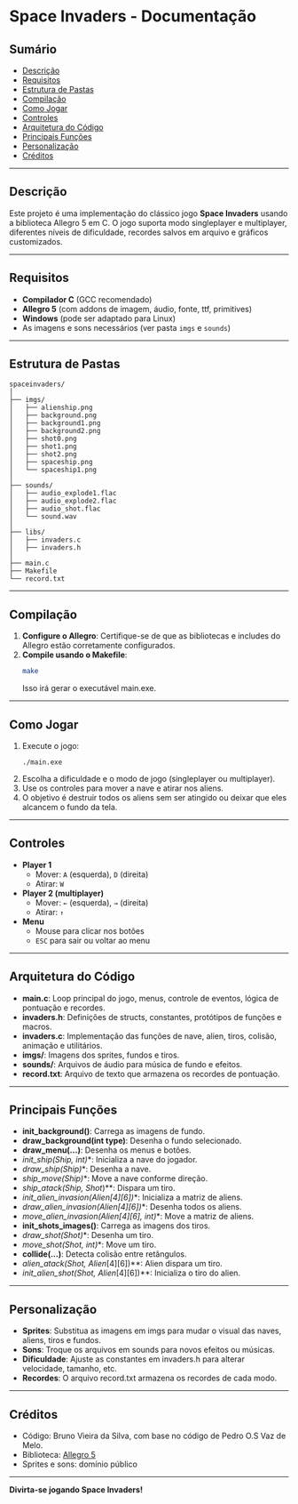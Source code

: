 
# Space Invaders - Documentação

## Sumário

- [Descrição](#descrição)
- [Requisitos](#requisitos)
- [Estrutura de Pastas](#estrutura-de-pastas)
- [Compilação](#compilação)
- [Como Jogar](#como-jogar)
- [Controles](#controles)
- [Arquitetura do Código](#arquitetura-do-código)
- [Principais Funções](#principais-funções)
- [Personalização](#personalização)
- [Créditos](#créditos)

---

## Descrição

Este projeto é uma implementação do clássico jogo **Space Invaders** usando a biblioteca Allegro 5 em C. O jogo suporta modo singleplayer e multiplayer, diferentes níveis de dificuldade, recordes salvos em arquivo e gráficos customizados.

---

## Requisitos

- **Compilador C** (GCC recomendado)
- **Allegro 5** (com addons de imagem, áudio, fonte, ttf, primitives)
- **Windows** (pode ser adaptado para Linux)
- As imagens e sons necessários (ver pasta `imgs` e `sounds`)

---

## Estrutura de Pastas

```
spaceinvaders/
│
├── imgs/
│   ├── alienship.png
│   ├── background.png
│   ├── background1.png
│   ├── background2.png
│   ├── shot0.png
│   ├── shot1.png
│   ├── shot2.png
│   ├── spaceship.png
│   └── spaceship1.png
│
├── sounds/
│   ├── audio_explode1.flac
│   ├── audio_explode2.flac
│   ├── audio_shot.flac
│   └── sound.wav
│
├── libs/
│   ├── invaders.c
│   ├── invaders.h
│
├── main.c
├── Makefile
└── record.txt
```

---

## Compilação

1. **Configure o Allegro**: Certifique-se de que as bibliotecas e includes do Allegro estão corretamente configurados.
2. **Compile usando o Makefile**:
   ```sh
   make
   ```
   Isso irá gerar o executável main.exe.

---

## Como Jogar

1. Execute o jogo:
   ```
   ./main.exe
   ```
2. Escolha a dificuldade e o modo de jogo (singleplayer ou multiplayer).
3. Use os controles para mover a nave e atirar nos aliens.
4. O objetivo é destruir todos os aliens sem ser atingido ou deixar que eles alcancem o fundo da tela.

---

## Controles

- **Player 1**
  - Mover: `A` (esquerda), `D` (direita)
  - Atirar: `W`
- **Player 2 (multiplayer)**
  - Mover: `←` (esquerda), `→` (direita)
  - Atirar: `↑`
- **Menu**
  - Mouse para clicar nos botões
  - `ESC` para sair ou voltar ao menu

---

## Arquitetura do Código

- **main.c**: Loop principal do jogo, menus, controle de eventos, lógica de pontuação e recordes.
- **invaders.h**: Definições de structs, constantes, protótipos de funções e macros.
- **invaders.c**: Implementação das funções de nave, alien, tiros, colisão, animação e utilitários.
- **imgs/**: Imagens dos sprites, fundos e tiros.
- **sounds/**: Arquivos de áudio para música de fundo e efeitos.
- **record.txt**: Arquivo de texto que armazena os recordes de pontuação.

---

## Principais Funções

- **init_background()**: Carrega as imagens de fundo.
- **draw_background(int type)**: Desenha o fundo selecionado.
- **draw_menu(...)**: Desenha os menus e botões.
- **init_ship(Ship*, int)**: Inicializa a nave do jogador.
- **draw_ship(Ship*)**: Desenha a nave.
- **ship_move(Ship*)**: Move a nave conforme direção.
- **ship_atack(Ship*, Shot*)**: Dispara um tiro.
- **init_alien_invasion(Alien*[4][6])**: Inicializa a matriz de aliens.
- **draw_alien_invasion(Alien*[4][6])**: Desenha todos os aliens.
- **move_alien_invasion(Alien*[4][6], int)**: Move a matriz de aliens.
- **init_shots_images()**: Carrega as imagens dos tiros.
- **draw_shot(Shot*)**: Desenha um tiro.
- **move_shot(Shot*, int)**: Move um tiro.
- **collide(...)**: Detecta colisão entre retângulos.
- **alien_atack(Shot*, Alien*[4][6])**: Alien dispara um tiro.
- **init_alien_shot(Shot*, Alien*[4][6])**: Inicializa o tiro do alien.

---

## Personalização

- **Sprites**: Substitua as imagens em imgs para mudar o visual das naves, aliens, tiros e fundos.
- **Sons**: Troque os arquivos em sounds para novos efeitos ou músicas.
- **Dificuldade**: Ajuste as constantes em invaders.h para alterar velocidade, tamanho, etc.
- **Recordes**: O arquivo record.txt armazena os recordes de cada modo.

---

## Créditos

- Código: Bruno Vieira da Silva, com base no código de 
Pedro O.S Vaz de Melo.
- Biblioteca: [Allegro 5](https://liballeg.org/)
- Sprites e sons: domínio público

---

**Divirta-se jogando Space Invaders!**
```
